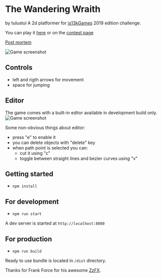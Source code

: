 # The Wandering Wraith

by tulustul
A 2d platformer for [js13kGames](https://js13kgames.com/) 2019 edition challenge.

You can play it [here](https://tulustul.github.io/The-Wandering-Wraith/) or on the [contest page](https://js13kgames.com/entries/the-wandering-wraith)

[Post mortem](https://medium.com/@mateusz.tomczyk/a-story-of-making-a-13-kb-game-in-30-days-the-wandering-wraith-post-mortem-9847c8992f49)

![Game screenshot](/screens/screen1.png)

## Controls

- left and rigth arrows for movement
- space for jumping

## Editor

The game comes with a built-in editor available in development build only.
![Game screenshot](/screens/editor.png)

Some non-obvious things about editor:

- press "e" to enable it
- you can delete objects with "delete" key
- when path point is selected you can:
  - cut it using "c"
  - toggle between straight lines and bezier curves using "v"

## Getting started

- `npm install`

## For development

- `npm run start`

A dev server is started at `http://localhost:8080`

## For production

- `npm run build`

Ready to use bundle is located in `/dist` directory.

Thanks for Frank Force for his awesome [ZzFX](https://zzfx.3d2k.com/).

